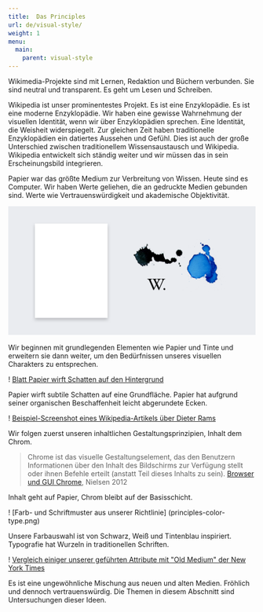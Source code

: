 ```yaml
---
title:  Das Principles
url: de/visual-style/
weight: 1
menu:
  main:
    parent: visual-style
---
```


Wikimedia-Projekte sind mit Lernen, Redaktion und Büchern verbunden. Sie sind neutral und transparent. Es geht um Lesen und Schreiben.

Wikipedia ist unser prominentestes Projekt.
Es ist eine Enzyklopädie. Es ist eine moderne Enzyklopädie. Wir haben eine gewisse Wahrnehmung der visuellen Identität, wenn wir über Enzyklopädien sprechen. Eine Identität, die Weisheit widerspiegelt. Zur gleichen Zeit haben traditionelle Enzyklopädien ein datiertes Aussehen und Gefühl. Dies ist auch der große Unterschied zwischen traditionellem Wissensaustausch und Wikipedia. Wikipedia entwickelt sich ständig weiter und wir müssen das in sein Erscheinungsbild integrieren.

Papier war das größte Medium zur Verbreitung von Wissen. Heute sind es Computer. Wir haben Werte geliehen, die an gedruckte Medien gebunden sind. Werte wie Vertrauenswürdigkeit und akademische Objektivität.

![Paper and ink](principles-paper-ink.png)

Wir beginnen mit grundlegenden Elementen wie Papier und Tinte und erweitern sie dann weiter, um den Bedürfnissen unseres visuellen Charakters zu entsprechen.

! [Blatt Papier wirft Schatten auf den Hintergrund](principles-paper-shadow.png)

Papier wirft subtile Schatten auf eine Grundfläche. Papier hat aufgrund seiner organischen Beschaffenheit leicht abgerundete Ecken.

! [Beispiel-Screenshot eines Wikipedia-Artikels über Dieter Rams](principles-content-chrome.png)

Wir folgen zuerst unseren inhaltlichen Gestaltungsprinzipien, Inhalt dem Chrom.

> Chrome ist das visuelle Gestaltungselement, das den Benutzern Informationen über den Inhalt des Bildschirms zur Verfügung stellt oder ihnen Befehle erteilt (anstatt Teil dieses Inhalts zu sein). [Browser und GUI Chrome](https://www.nngroup.com/articles/browser-and-gui-chrome/), Nielsen 2012

Inhalt geht auf Papier, Chrom bleibt auf der Basisschicht.

! [Farb- und Schriftmuster aus unserer Richtlinie] (principles-color-type.png)

Unsere Farbauswahl ist von Schwarz, Weiß und Tintenblau inspiriert. Typografie hat Wurzeln in traditionellen Schriften.

! [Vergleich einiger unserer geführten Attribute mit "Old Medium" der New York Times](Prinzips-style-tile.png)

Es ist eine ungewöhnliche Mischung aus neuen und alten Medien. Fröhlich und dennoch vertrauenswürdig.
Die Themen in diesem Abschnitt sind Untersuchungen dieser Ideen.
